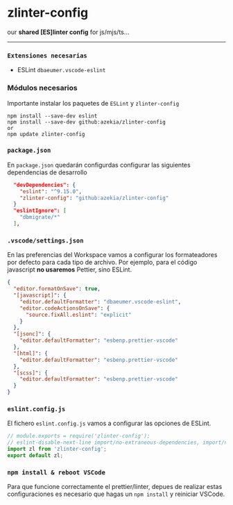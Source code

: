 # zlinter-config
our **shared [ES]linter config** for js/mjs/ts...

---
### `Extensiones necesarias`
- ESLint `dbaeumer.vscode-eslint`

### Módulos necesarios
Importante instalar los paquetes de `ESLint` y `zlinter-config`
```
npm install --save-dev eslint
npm install --save-dev github:azekia/zlinter-config
or
npm update zlinter-config
```

### `package.json`
En `package.json` quedarán configurdas configurar las siguientes dependencias de desarrollo

```json
  "devDependencies": {
    "eslint": "^9.15.0",
    "zlinter-config": "github:azekia/zlinter-config"
  }
  "eslintIgnore": [
    "dbmigrate/*"
  ],
```

### `.vscode/settings.json`
En las preferencias del Workspace vamos a configurar los formateadores por defecto para cada tipo de archivo.
Por ejemplo, para el código javascript **no usaremos** Pettier, sino ESLint.

```json
{
  "editor.formatOnSave": true,
  "[javascript]": {
    "editor.defaultFormatter": "dbaeumer.vscode-eslint",
    "editor.codeActionsOnSave": {
      "source.fixAll.eslint": "explicit"
    }
  },
  "[jsonc]": {
    "editor.defaultFormatter": "esbenp.prettier-vscode"
  },
  "[html]": {
    "editor.defaultFormatter": "esbenp.prettier-vscode"
  },
  "[scss]": {
    "editor.defaultFormatter": "esbenp.prettier-vscode"
  }
}
```

### `eslint.config.js`
El fichero `eslint.config.js` vamos a configurar las opciones de ESLint.

```javascript
// module.exports = require('zlinter-config');
// eslint-disable-next-line import/no-extraneous-dependencies, import/newline-after-import
import zl from 'zlinter-config';
export default zl;

```

### `npm install & reboot VSCode`
Para que funcione correctamente el prettier/linter, depues de realizar estas configuraciones es necesario que hagas un `npm install` y reiniciar VSCode.





